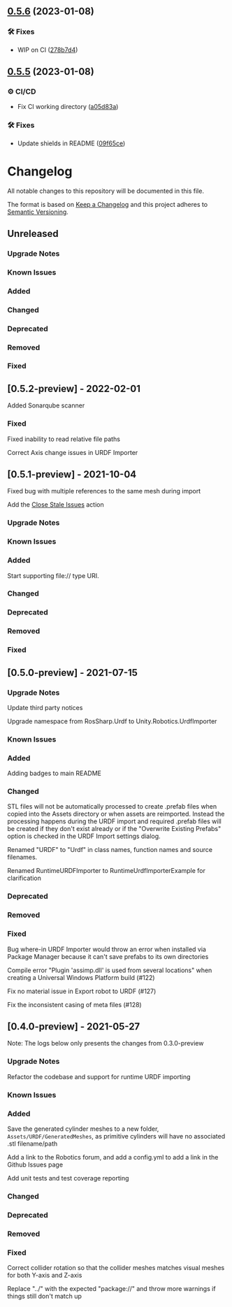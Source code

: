 ## [0.5.6](https://github.com/TalTech-IVAR-Lab/Unity-URDF-Importer/compare/v0.5.5...v0.5.6) (2023-01-08)


### 🛠 Fixes

* WIP on CI ([278b7d4](https://github.com/TalTech-IVAR-Lab/Unity-URDF-Importer/commit/278b7d41f6e94c529f81560b3a61425bce7af0bf))

## [0.5.5](https://github.com/TalTech-IVAR-Lab/Unity-URDF-Importer/compare/v0.5.4...v0.5.5) (2023-01-08)


### ⚙️ CI/CD

* Fix CI working directory ([a05d83a](https://github.com/TalTech-IVAR-Lab/Unity-URDF-Importer/commit/a05d83a2cd1cfdd397886f721d0c2a859a2927f9))


### 🛠 Fixes

* Update shields in README ([09f65ce](https://github.com/TalTech-IVAR-Lab/Unity-URDF-Importer/commit/09f65ce6ab346ec4e34044677ba61ca7624dd046))

# Changelog

All notable changes to this repository will be documented in this file.

The format is based on [Keep a Changelog](http://keepachangelog.com/en/1.0.0/) and this project adheres to [Semantic Versioning](http://semver.org/spec/v2.0.0.html).

## Unreleased

### Upgrade Notes

### Known Issues

### Added

### Changed

### Deprecated

### Removed

### Fixed


## [0.5.2-preview] - 2022-02-01

Added Sonarqube scanner

### Fixed
Fixed inability to read relative file paths 

Correct Axis change issues in URDF Importer


## [0.5.1-preview] - 2021-10-04
Fixed bug with multiple references to the same mesh during import

Add the [Close Stale Issues](https://github.com/marketplace/actions/close-stale-issues) action

### Upgrade Notes

### Known Issues

### Added

Start supporting file:// type URI.

### Changed

### Deprecated

### Removed

### Fixed

## [0.5.0-preview] - 2021-07-15

### Upgrade Notes
Update third party notices

Upgrade namespace from RosSharp.Urdf to Unity.Robotics.UrdfImporter

### Known Issues

### Added
Adding badges to main README

### Changed
STL files will not be automatically processed to create .prefab files when copied into the Assets directory or when assets are reimported. Instead the processing happens during the URDF import and required .prefab files will be created if they don't exist already or if the "Overwrite Existing Prefabs" option is checked in the URDF Import settings dialog.

Renamed "URDF" to "Urdf" in class names, function names and source filenames.

Renamed RuntimeURDFImporter to RuntimeUrdfImporterExample for clarification

### Deprecated

### Removed

### Fixed
Bug where-in URDF Importer would throw an error when installed via Package Manager because it can't save prefabs to its own directories

Compile error "Plugin 'assimp.dll' is used from several locations" when creating a Universal Windows Platform build (#122) 

Fix no material issue in Export robot to URDF (#127)

Fix the inconsistent casing of meta files (#128)

## [0.4.0-preview] - 2021-05-27

Note: The logs below only presents the changes from 0.3.0-preview

### Upgrade Notes
Refactor the codebase and support for runtime URDF importing

### Known Issues

### Added
Save the generated cylinder meshes to a new folder, `Assets/URDF/GeneratedMeshes`, as primitive cylinders will have no associated .stl filename/path

Add a link to the Robotics forum, and add a config.yml to add a link in the Github Issues page

Add unit tests and test coverage reporting

### Changed

### Deprecated

### Removed

### Fixed
Correct collider rotation so that the collider meshes matches visual meshes for both Y-axis and Z-axis

Replace "../" with the expected "package://" and throw more warnings if things still don't match up
